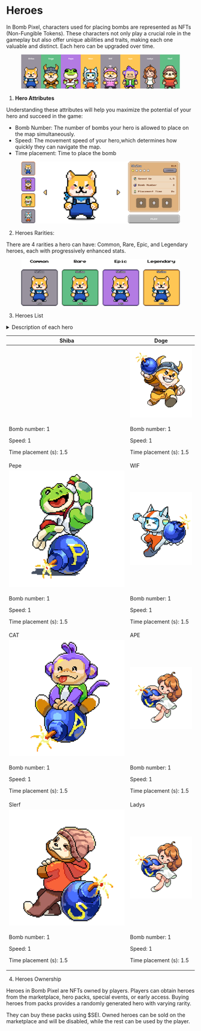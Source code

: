 # Heroes

In Bomb Pixel, characters used for placing bombs are represented as NFTs (Non-Fungible Tokens). These characters not only play a crucial role in the gameplay but also offer unique abilities and traits, making each one valuable and distinct. Each hero can be upgraded over time.

<figure><img src="../../.gitbook/assets/image.png" alt=""><figcaption></figcaption></figure>

1. **Hero Attributes**

Understanding these attributes will help you maximize the potential of your hero and succeed in the game:

* Bomb Number: The number of bombs your hero is allowed to place on the map simultaneously.
* Speed: The movement speed of your hero,which determines how quickly they can navigate the map.
* Time placement: Time to place the bomb

<figure><img src="../../.gitbook/assets/Frame 1116607952.png" alt=""><figcaption></figcaption></figure>

2. Heroes Rarities:

There are 4 rarities a hero can have: Common, Rare, Epic, and Legendary heroes, each with progressively enhanced stats.

<figure><img src="../../.gitbook/assets/frame rarity.png" alt=""><figcaption></figcaption></figure>

3. Heroes List

<details>

<summary>Description of each hero</summary>

* [x] Shiba: a swift and brave warrior, combining an adorable look with unyielding determination. A master of bomb placement, Shiba brings unwavering spirit to every battle.

- [x] Doge: a brave warrior inspired by the Dogecoin meme coin, featuring Viking armor and a playful, lovable fighting spirit.

* [x] Pepe: a skilled martial artist inspired by the Pepe meme coin, featuring a martial arts outfit and a cheerful smile, bringing humor and positive energy to every match.

- [x] WIF: a lovable and warm character, featuring a cute pink outfit and a cozy beanie. Bringing a friendly and cheerful vibe, WIF embodies gentleness in the midst of intense battles.

* [x] CAT: a cute and bold character inspired by the world of meme coins. Dressed in a spacesuit with sharp eyes, CAT is both adorable and agile.

- [x] APE: a strong and stylish character with striking purple hair and a bold green jacket, exuding confidence and uniqueness.

* [x] Slerf: an adorable character with a relaxed vibe. Wearing a cozy beanie and a simple red shirt, SLERF exudes warmth, friendliness, and a cheerful demeanor.

- [x] Ladies: a charming and elegant character with curly brown hair and a minimalist style. Inspired by meme coins, Ladies brings a graceful yet modern vibe to the dynamic world of the bombing game.

</details>

<table><thead><tr><th width="310">Shiba</th><th>Doge</th></tr></thead><tbody><tr><td><img src="https://lh7-rt.googleusercontent.com/docsz/AD_4nXckTsA4J_6Bp4RrIBJhmKmhtjL00Hu1nq8eRCFIj10fj5dV7jPNrUwuAbyBCywkEskBIWdv5i4yLwiGupPoWgS4L2dPWyS9cFIhg6yxIwvPRhUCWS9WSFD94286o1PSiXOI04qn?key=rX80Bxrq05xJeZ60gjPi91-Z" alt=""></td><td><img src="../../.gitbook/assets/image (2) (1).png" alt="" data-size="original"></td></tr><tr><td><p>Bomb number: 1</p><p>Speed: 1</p><p>Time placement (s): 1.5</p></td><td><p>Bomb number: 1</p><p>Speed: 1</p><p>Time placement (s): 1.5</p></td></tr><tr><td>Pepe</td><td>WIF</td></tr><tr><td><img src="../../.gitbook/assets/image (3).png" alt="" data-size="original"></td><td><img src="../../.gitbook/assets/image (4).png" alt="" data-size="original"></td></tr><tr><td><p>Bomb number: 1</p><p>Speed: 1</p><p>Time placement (s): 1.5</p></td><td><p>Bomb number: 1</p><p>Speed: 1</p><p>Time placement (s): 1.5</p></td></tr><tr><td>CAT</td><td>APE</td></tr><tr><td><img src="../../.gitbook/assets/image (5).png" alt="" data-size="original"></td><td><img src="../../.gitbook/assets/image (6).png" alt="" data-size="original"></td></tr><tr><td><p>Bomb number: 1</p><p>Speed: 1</p><p>Time placement (s): 1.5</p></td><td><p>Bomb number: 1</p><p>Speed: 1</p><p>Time placement (s): 1.5</p></td></tr><tr><td>Slerf</td><td>Ladys</td></tr><tr><td><img src="../../.gitbook/assets/image (7).png" alt="" data-size="original"></td><td><img src="../../.gitbook/assets/image (8).png" alt="" data-size="original"></td></tr><tr><td><p>Bomb number: 1</p><p>Speed: 1</p><p>Time placement (s): 1.5</p></td><td><p>Bomb number: 1</p><p>Speed: 1</p><p>Time placement (s): 1.5</p></td></tr></tbody></table>

4. Heroes Ownership

Heroes in Bomb Pixel are NFTs owned by players. Players can obtain heroes from the marketplace, hero packs, special events, or early access. Buying heroes from packs provides a randomly generated hero with varying rarity.

They can buy these packs using $SEI. Owned heroes can be sold on the marketplace and will be disabled, while the rest can be used by the player.
